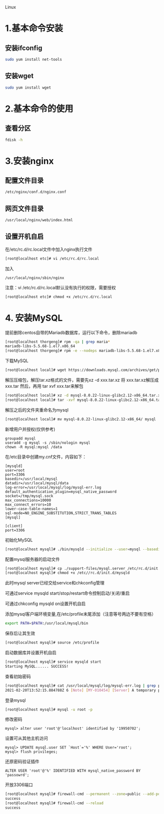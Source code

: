 Linux

# 1.基本命令安装

## 安装ifconfig

```bash
sudo yum install net-tools
```

## 安装wget

```bash
sudo yum install wget
```

# 2.基本命令的使用

## 查看分区

```bash
fdisk -h
```



# 3.安装nginx

## 配置文件目录

```bash
/etc/nginx/conf.d/nginx.conf
```

## 网页文件目录

```bash
/usr/local/nginx/web/index.html
```

## 设置开机自启

在/etc/rc.d/rc.local文件中加入nginx执行文件

```bash
[root@localhost etc]# vi /etc/rc.d/rc.local
```

加入

```
/usr/local/nginx/sbin/nginx
```

注意：vi /etc/rc.d/rc.local默认没有执行的权限，需要授权

```bash
[root@localhost etc]# chmod +x /etc/rc.d/rc.local
```

# 4. 安装MySQL

提前删除centos自带的Mariadb数据库，运行以下命令，删除mariadb

```bash
[root@localhost thorgeng]# rpm -qa | grep maria*
mariadb-libs-5.5.68-1.el7.x86_64
[root@localhost thorgeng]# rpm -e --nodeps mariadb-libs-5.5.68-1.el7.x86_64
```

下载MySQL

```bash
[root@localhost local]# wget https://downloads.mysql.com/archives/get/p/23/file/mysql-8.0.22-linux-glibc2.12-x86_64.tar.xz
```

解压压缩包，解压tar.xz格式的文件，需要先xz -d xxx.tar.xz 将 xxx.tar.xz解压成 xxx.tar 然后，再用 tar xvf xxx.tar来解包

```bash
[root@localhost local]# xz -d mysql-8.0.22-linux-glibc2.12-x86_64.tar.xz
[root@localhost local]# tar -xvf mysql-8.0.22-linux-glibc2.12-x86_64.tar
```

解压之后的文件夹重命名为mysql

```bash
[root@localhost local]# mv mysql-8.0.22-linux-glibc2.12-x86_64/ mysql
```

新增用户并授权(仅供参考)

```
groupadd mysql
useradd -g mysql -s /sbin/nologin mysql
chown -R mysql:mysql /data
```

在/etc目录中创建my.cnf文件，内容如下：

```
[mysqld]
user=root
port=3306
basedir=/usr/local/mysql
datadir=/usr/local/mysql/data
log-error=/usr/local/mysql/log/mysql-err.log
default_authentication_plugin=mysql_native_password
socket=/tmp/mysql.sock
max_connections=10000
max_connect_errors=10
lower-case-table-names=1
sql-mode=NO_ENGINE_SUBSTITUTION,STRICT_TRANS_TABLES
[mysql]

[client]
port=3306

```

初始化MySQL

```bash
[root@localhost mysql]# ./bin/mysqld --initialize --user=mysql --basedir=/usr/local/mysql/ --datadir=/usr/local/mysql/data/
```

配置mysql服务器的启动文件

```bash
[root@localhost mysql]# cp ./support-files/mysql.server /etc/rc.d/init.d/mysqld
[root@localhost mysql]# chmod +x /etc//rc.d/init.d/mysqld 
```

此时mysql server已经交给service和chkconfig管理 

可通过service mysqld start/stop/restart命令控制启动/关闭/重启 

可通过chkconfig mysqld on设置开机自启

添加mysql客户端环境变量,在/etc/profile末尾添加（注意等号两边不要有空格）

```bash
export PATH=$PATH:/usr/local/mysql/bin
```

保存后让其生效

```bash
[root@localhost mysql]# source /etc/profile
```

启动数据库并设置开机自启

```bash
[root@localhost mysql]# service mysqld start
Starting MySQL...... SUCCESS! 
```

查看初始密码

```bash
[root@localhost mysql]# cat /usr/local/mysql/log/mysql-err.log | grep password
2021-02-20T13:52:15.884788Z 6 [Note] [MY-010454] [Server] A temporary password is generated for root@localhost: CcqyPW3dxj_v
```

登录mysql

```bash
[root@localhost mysql]# mysql -u root -p
```

修改密码

```
mysql> alter user 'root'@'localhost' identified by '19950702';
```

设置可从其他主机访问

```
mysql> UPDATE mysql.user SET `Host`='%' WHERE User='root';
mysql> flush privileges;
```

还原密码验证插件

```
ALTER USER 'root'@'%' IDENTIFIED WITH mysql_native_password BY 'passowrd';
```

开放3306端口

```bash
[root@localhost mysql]# firewall-cmd --permanent --zone=public --add-port=3306/tcp
success
[root@localhost mysql]# firewall-cmd --reload
success

```

